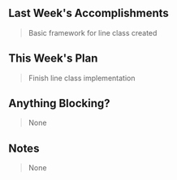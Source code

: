 ## Last Week's Accomplishments

> Basic framework for line class created

## This Week's Plan

> Finish line class implementation

## Anything Blocking?

> None

## Notes

> None
